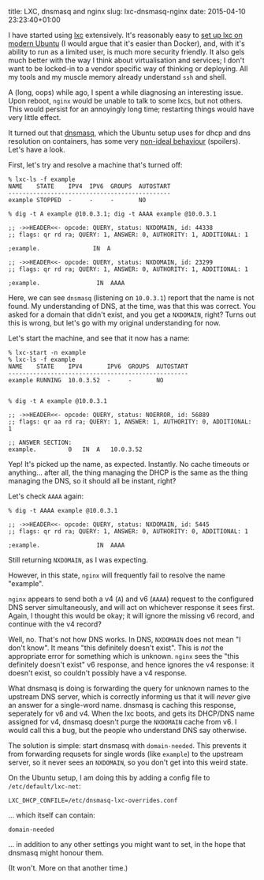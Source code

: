 title: LXC, dnsmasq and nginx
slug: lxc-dnsmasq-nginx
date: 2015-04-10 23:23:40+01:00


I have started using [lxc](https://linuxcontainers.org/) extensively.  It's reasonably easy to
[set up lxc on modern Ubuntu](https://help.ubuntu.com/lts/serverguide/lxc.html) (I would argue that
it's easier than Docker), and, with it's ability to run as a limited user, is much more security friendly.
It also gels much better with the way I think about virtualisation and services; I don't want to be locked-in
to a vendor specific way of thinking or deploying.
All my tools and my muscle memory already understand `ssh` and shell.

A (long, oops) while ago, I spent a while diagnosing an interesting issue.  Upon reboot, `nginx` would be
unable to talk to some lxcs, but not others.  This would persist for an annoyingly long time; restarting
things would have very little effect.

It turned out that [dnsmasq](http://www.thekelleys.org.uk/dnsmasq/doc.html), which the Ubuntu setup
uses for dhcp and dns resolution on containers, has some very
[non-ideal behaviour](https://www.mail-archive.com/dnsmasq-discuss@lists.thekelleys.org.uk/msg08793.html)
(spoilers).  Let's have a look.

First, let's try and resolve a machine that's turned off:

    % lxc-ls -f example
    NAME    STATE    IPV4  IPV6  GROUPS  AUTOSTART
    ----------------------------------------------
    example STOPPED  -     -     -       NO

    % dig -t A example @10.0.3.1; dig -t AAAA example @10.0.3.1

    ;; ->>HEADER<<- opcode: QUERY, status: NXDOMAIN, id: 44338
    ;; flags: qr rd ra; QUERY: 1, ANSWER: 0, AUTHORITY: 1, ADDITIONAL: 1

    ;example.               IN  A

    ;; ->>HEADER<<- opcode: QUERY, status: NXDOMAIN, id: 23299
    ;; flags: qr rd ra; QUERY: 1, ANSWER: 0, AUTHORITY: 1, ADDITIONAL: 1

    ;example.                IN  AAAA

Here, we can see `dnsmasq` (listening on `10.0.3.1`) report that the name is not found.  My understanding of
DNS, at the time, was that this was correct.  You asked for a domain that didn't exist, and you get a
`NXDOMAIN`, right?  Turns out this is wrong, but let's go with my original understanding for now.

Let's start the machine, and see that it now has a name:

    % lxc-start -n example
    % lxc-ls -f example
    NAME    STATE    IPV4       IPV6  GROUPS  AUTOSTART
    ---------------------------------------------------
    example RUNNING  10.0.3.52  -     -       NO


    % dig -t A example @10.0.3.1

    ;; ->>HEADER<<- opcode: QUERY, status: NOERROR, id: 56889
    ;; flags: qr aa rd ra; QUERY: 1, ANSWER: 1, AUTHORITY: 0, ADDITIONAL: 1

    ;; ANSWER SECTION:
    example.         0   IN  A   10.0.3.52

Yep!  It's picked up the name, as expected.  Instantly.  No cache timeouts or anything... after all,
the thing managing the DHCP is the same as the thing managing the DNS, so it should all be instant, right?

Let's check `AAAA` again:


    % dig -t AAAA example @10.0.3.1

    ;; ->>HEADER<<- opcode: QUERY, status: NXDOMAIN, id: 5445
    ;; flags: qr rd ra; QUERY: 1, ANSWER: 0, AUTHORITY: 0, ADDITIONAL: 1

    ;example.                IN  AAAA

Still returning `NXDOMAIN`, as I was expecting.

However, in this state, `nginx` will frequently fail to resolve the name "example".

`nginx` appears to send both a v4 (`A`) and v6 (`AAAA`) request to the configured DNS server simultaneously,
and will act on whichever response it sees first.  Again, I thought this would be okay; it will ignore the
missing v6 record, and continue with the v4 record?

Well, no.  That's not how DNS works.  In DNS, `NXDOMAIN` does not mean "I don't know".  It means "this
definitely doesn't exist".  This is *not* the appropriate error for something which is unknown.  `nginx`
sees the "this definitely doesn't exist" v6 response, and hence ignores the v4 response: it doesn't exist,
so couldn't possibly have a v4 response.

What dnsmasq is doing is forwarding the query for unknown names to the upstream DNS server, which is correctly
informing us that it will *never* give an answer for a single-word name.  dnsmasq is caching this response,
seperately for v6 and v4.  When the lxc boots, and gets its DHCP/DNS name assigned for v4, dnsmasq doesn't
purge the `NXDOMAIN` cache from v6.  I would call this a bug, but the people who understand DNS say otherwise.

The solution is simple: start dnsmasq with `domain-needed`.  This prevents it from forwarding requsets for
single words (like `example`) to the upstream server, so it never sees an `NXDOMAIN`, so you don't get into
this weird state.

On the Ubuntu setup, I am doing this by adding a config file to `/etc/default/lxc-net`:

    LXC_DHCP_CONFILE=/etc/dnsmasq-lxc-overrides.conf

... which itself can contain:

    domain-needed

... in addition to any other settings you might want to set, in the hope that dnsmasq might honour them.

(It won't.  More on that another time.)
